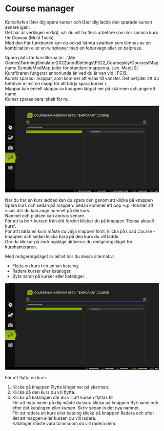 # Course manager
  
Kurschefen låter dig spara kurser och låter dig ladda den sparade kursen senare igen.  
Det här är verkligen viktigt, när du vill ha flera arbetare som kör samma kurs för Convoy (Multi Tools).  
Med den här funktionen kan du också hämta swathen som lämnas av en kombination eller en windrower med en fodervagn eller en balpress.  
  
Spara plats för kursfilerna är: ..\My Games\FarmingSimulator2022\modSettings\FS22_Courseplay\Courses\Mapname.SampleModMap (eller för standard mapparna, t.ex. MapUS).  
Kursföraren fungerar annorlunda än vad du är van vid i FS19.  
Kurser sparas i mappar, som kommer att visas till vänster. Det betyder att du behöver minst en mapp för att börja spara kurser i.  
Mappar kan enkelt skapas av knappen längst ner på skärmen och ange ett namn.  
Kurser sparas bara lokalt för nu.  


![Image](../assets/images/managerbasehelp_0_0_765_430.png)

  
När du har en kurs laddad kan du spara den genom att klicka på knappen Spara kurs och sedan på mappen. Sedan kommer ett pop -up -fönster att visas där du kan ange namnet på din kurs.  
Namnet och platsen kan ändras senare.  
För att ta bort kursen från ditt fordon klickar du på knappen 'Rensa aktuell kurs'.  
För att ladda en kurs måste du välja mappen först, klicka på Load Course -knappen och sedan klicka bara på den kurs du vill ladda.  
Om du klickar på ändringsläge aktiverar du redigeringsläget för kurshanteraren.  


  
Med redigeringsläget är aktivt har du dessa alternativ:  

- Flytta en kurs i en annan katalog.  
- Radera kurser eller kataloger.  
- Byta namn på kurser eller kataloger.  


![Image](../assets/images/manageredithelp_0_0_765_430.png)

  
För att flytta en kurs:  

   1) Klicka på knappen Flytta längst ner på skärmen.  
   2) Klicka på den kurs du vill flytta.  
   3) Klicka på katalogen där du vill att kursen flyttas till.  
För att byta namn på dig måste du bara klicka på knappen Byt namn och efter det katalogen eller kursen. Skriv sedan in det nya namnet.  
För att radera en kurs eller katalog klicka på knappen Radera och efter det att mappen eller kursen du vill radera.  
Kataloger måste vara tomma om du vill radera dem.  


